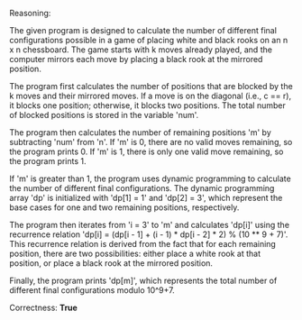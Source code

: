 Reasoning:

The given program is designed to calculate the number of different final configurations possible in a game of placing white and black rooks on an n x n chessboard. The game starts with k moves already played, and the computer mirrors each move by placing a black rook at the mirrored position.

The program first calculates the number of positions that are blocked by the k moves and their mirrored moves. If a move is on the diagonal (i.e., c == r), it blocks one position; otherwise, it blocks two positions. The total number of blocked positions is stored in the variable 'num'.

The program then calculates the number of remaining positions 'm' by subtracting 'num' from 'n'. If 'm' is 0, there are no valid moves remaining, so the program prints 0. If 'm' is 1, there is only one valid move remaining, so the program prints 1.

If 'm' is greater than 1, the program uses dynamic programming to calculate the number of different final configurations. The dynamic programming array 'dp' is initialized with 'dp[1] = 1' and 'dp[2] = 3', which represent the base cases for one and two remaining positions, respectively.

The program then iterates from 'i = 3' to 'm' and calculates 'dp[i]' using the recurrence relation 'dp[i] = (dp[i - 1] + (i - 1) * dp[i - 2] * 2) % (10 ** 9 + 7)'. This recurrence relation is derived from the fact that for each remaining position, there are two possibilities: either place a white rook at that position, or place a black rook at the mirrored position.

Finally, the program prints 'dp[m]', which represents the total number of different final configurations modulo 10^9+7.

Correctness: **True**